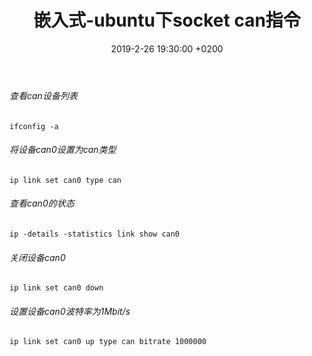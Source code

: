 ﻿---
layout: post
title:  "嵌入式-ubuntu下socket can指令"
date:   2019-2-26 19:30:00 +0200
categories: 嵌入式
---

###### 查看can设备列表  
```
ifconfig -a
```
###### 将设备can0设置为can类型    
```
ip link set can0 type can
```
###### 查看can0的状态  
```
ip -details -statistics link show can0
```    
###### 关闭设备can0
```
ip link set can0 down
```

###### 设置设备can0波特率为1Mbit/s
```
ip link set can0 up type can bitrate 1000000
```
